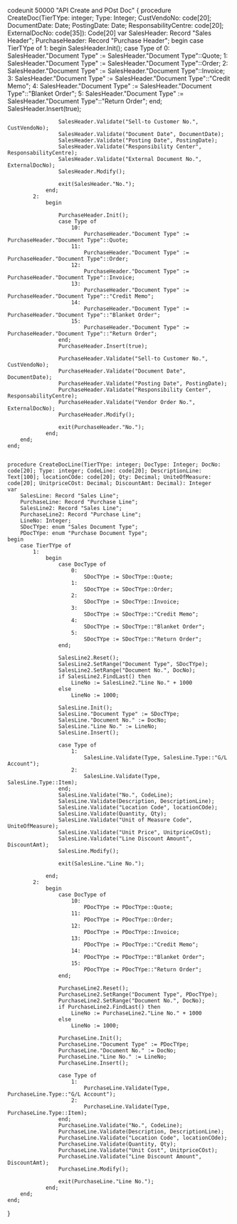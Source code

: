 codeunit 50000 "API Create and POst Doc"
{
    procedure CreateDoc(TierTYpe: integer; Type: Integer; CustVendoNo: code[20]; DocumentDate: Date; PostingDate: Date; ResponsabilityCentre: code[20]; ExternalDocNo: code[35]): Code[20]
    var
        SalesHeader: Record "Sales Header";
        PurchaseHeader: Record "Purchase Header";
    begin
        case TierTYpe of
            1:
                begin
                    SalesHeader.Init();
                    case Type of
                        0:
                            SalesHeader."Document Type" := SalesHeader."Document Type"::Quote;
                        1:
                            SalesHeader."Document Type" := SalesHeader."Document Type"::Order;
                        2:
                            SalesHeader."Document Type" := SalesHeader."Document Type"::Invoice;
                        3:
                            SalesHeader."Document Type" := SalesHeader."Document Type"::"Credit Memo";
                        4:
                            SalesHeader."Document Type" := SalesHeader."Document Type"::"Blanket Order";
                        5:
                            SalesHeader."Document Type" := SalesHeader."Document Type"::"Return Order";
                    end;
                    SalesHeader.Insert(true);

                    SalesHeader.Validate("Sell-to Customer No.", CustVendoNo);
                    SalesHeader.Validate("Document Date", DocumentDate);
                    SalesHeader.Validate("Posting Date", PostingDate);
                    SalesHeader.Validate("Responsibility Center", ResponsabilityCentre);
                    SalesHeader.Validate("External Document No.", ExternalDocNo);
                    SalesHeader.Modify();

                    exit(SalesHeader."No.");
                end;
            2:
                begin

                    PurchaseHeader.Init();
                    case Type of
                        10:
                            PurchaseHeader."Document Type" := PurchaseHeader."Document Type"::Quote;
                        11:
                            PurchaseHeader."Document Type" := PurchaseHeader."Document Type"::Order;
                        12:
                            PurchaseHeader."Document Type" := PurchaseHeader."Document Type"::Invoice;
                        13:
                            PurchaseHeader."Document Type" := PurchaseHeader."Document Type"::"Credit Memo";
                        14:
                            PurchaseHeader."Document Type" := PurchaseHeader."Document Type"::"Blanket Order";
                        15:
                            PurchaseHeader."Document Type" := PurchaseHeader."Document Type"::"Return Order";
                    end;
                    PurchaseHeader.Insert(true);

                    PurchaseHeader.Validate("Sell-to Customer No.", CustVendoNo);
                    PurchaseHeader.Validate("Document Date", DocumentDate);
                    PurchaseHeader.Validate("Posting Date", PostingDate);
                    PurchaseHeader.Validate("Responsibility Center", ResponsabilityCentre);
                    PurchaseHeader.Validate("Vendor Order No.", ExternalDocNo);
                    PurchaseHeader.Modify();

                    exit(PurchaseHeader."No.");
                end;
        end;
    end;


    procedure CreateDocLine(TierTYpe: integer; DocType: Integer; DocNo: code[20]; Type: integer; CodeLine: code[20]; DescriptionLine: Text[100]; locationCOde: code[20]; Qty: Decimal; UniteOfMeasure: code[20]; UnitpriceCOst: Decimal; DiscountAmt: Decimal): Integer
    var
        SalesLine: Record "Sales Line";
        PurchaseLine: Record "Purchase Line";
        SalesLine2: Record "Sales Line";
        PurchaseLine2: Record "Purchase Line";
        LineNo: Integer;
        SDocTYpe: enum "Sales Document Type";
        PDocTYpe: enum "Purchase Document Type";
    begin
        case TierTYpe of
            1:
                begin
                    case DocType of
                        0:
                            SDocTYpe := SDocTYpe::Quote;
                        1:
                            SDocTYpe := SDocTYpe::Order;
                        2:
                            SDocTYpe := SDocTYpe::Invoice;
                        3:
                            SDocTYpe := SDocTYpe::"Credit Memo";
                        4:
                            SDocTYpe := SDocTYpe::"Blanket Order";
                        5:
                            SDocTYpe := SDocTYpe::"Return Order";
                    end;

                    SalesLine2.Reset();
                    SalesLine2.SetRange("Document Type", SDocTYpe);
                    SalesLine2.SetRange("Document No.", DocNo);
                    if SalesLine2.FindLast() then
                        LineNo := SalesLine2."Line No." + 1000
                    else
                        LineNo := 1000;

                    SalesLine.Init();
                    SalesLine."Document Type" := SDocTYpe;
                    SalesLine."Document No." := DocNo;
                    SalesLine."Line No." := LineNo;
                    SalesLine.Insert();

                    case Type of
                        1:
                            SalesLine.Validate(Type, SalesLine.Type::"G/L Account");
                        2:
                            SalesLine.Validate(Type, SalesLine.Type::Item);
                    end;
                    SalesLine.Validate("No.", CodeLine);
                    SalesLine.Validate(Description, DescriptionLine);
                    SalesLine.Validate("Location Code", locationCOde);
                    SalesLine.Validate(Quantity, Qty);
                    SalesLine.Validate("Unit of Measure Code", UniteOfMeasure);
                    SalesLine.Validate("Unit Price", UnitpriceCOst);
                    SalesLine.Validate("Line Discount Amount", DiscountAmt);
                    SalesLine.Modify();

                    exit(SalesLine."Line No.");

                end;
            2:
                begin
                    case DocType of
                        10:
                            PDocTYpe := PDocTYpe::Quote;
                        11:
                            PDocTYpe := PDocTYpe::Order;
                        12:
                            PDocTYpe := PDocTYpe::Invoice;
                        13:
                            PDocTYpe := PDocTYpe::"Credit Memo";
                        14:
                            PDocTYpe := PDocTYpe::"Blanket Order";
                        15:
                            PDocTYpe := PDocTYpe::"Return Order";
                    end;

                    PurchaseLine2.Reset();
                    PurchaseLine2.SetRange("Document Type", PDocTYpe);
                    PurchaseLine2.SetRange("Document No.", DocNo);
                    if PurchaseLine2.FindLast() then
                        LineNo := PurchaseLine2."Line No." + 1000
                    else
                        LineNo := 1000;

                    PurchaseLine.Init();
                    PurchaseLine."Document Type" := PDocTYpe;
                    PurchaseLine."Document No." := DocNo;
                    PurchaseLine."Line No." := LineNo;
                    PurchaseLine.Insert();

                    case Type of
                        1:
                            PurchaseLine.Validate(Type, PurchaseLine.Type::"G/L Account");
                        2:
                            PurchaseLine.Validate(Type, PurchaseLine.Type::Item);
                    end;
                    PurchaseLine.Validate("No.", CodeLine);
                    PurchaseLine.Validate(Description, DescriptionLine);
                    PurchaseLine.Validate("Location Code", locationCOde);
                    PurchaseLine.Validate(Quantity, Qty);
                    PurchaseLine.Validate("Unit Cost", UnitpriceCOst);
                    PurchaseLine.Validate("Line Discount Amount", DiscountAmt);
                    PurchaseLine.Modify();

                    exit(PurchaseLine."Line No.");
                end;
        end;
    end;

}